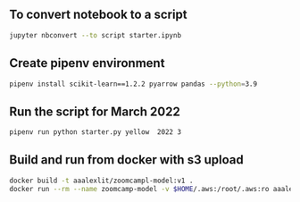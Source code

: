 ## To convert notebook to a script 


```bash
jupyter nbconvert --to script starter.ipynb
```

## Create pipenv environment
```bash
pipenv install scikit-learn==1.2.2 pyarrow pandas --python=3.9
```

## Run the script for March 2022

```bash
pipenv run python starter.py yellow  2022 3
```

## Build and run from docker with s3 upload

```bash
docker build -t aaalexlit/zoomcampl-model:v1 .
docker run --rm --name zoomcamp-model -v $HOME/.aws:/root/.aws:ro aaalexlit/zoomcampl-model:v1
```
